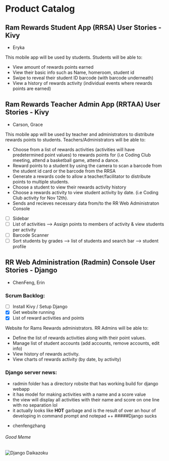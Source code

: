 # Product Catalog

## Ram Rewards Student App (RRSA) User Stories - Kivy
* Eryka

This mobile app will be used by students.  Students will be able to:
* View amount of rewards points earned
* View their basic info such as Name, homeroom, student id
* Swipe to reveal their student ID barcode (with barcode underneath)
* View a history of rewards activity (individual events where rewards points are earned)

## Ram Rewards Teacher Admin App (RRTAA) User Stories - Kivy
* Carson, Grace

This mobile app will be used by teacher and administrators to distribute rewards points to students. Teachers/Administrators will be able to:  
* Choose from a list of rewards activities (activities will have predetermined point values) to rewards points for (i.e Coding Club meeting, attend a basketball game, attend a dance.
* Reward points to a student by using the camera to scan a barcode from the student id card or the barcode from the RRSA
* Generate a rewards code to allow a teacher/facilitator to distribute points to multiple students.
* Choose a student to view their rewards activity history
* Choose a rewards activity to view student activity by date.  (i.e Coding Club activity for Nov 12th).
* Sends and recieves necessary data from/to the RR Web Administraton Console
- [ ] Sidebar
- [ ] List of activities --> Assign points to members of activity & view students per activity
- [ ] Barcode Scanner
- [ ] Sort students by grades --> list of students and search bar --> student profile

## RR Web Administration (Radmin) Console User Stories - Django
* ChenFeng, Erin

### Scrum Backlog:
- [ ] Install Kivy / Setup Django
- [x] Get website running 
- [x] List of reward activities and points

Website for Rams Rewards administrators.  RR Admins will be able to:
* Define the list of rewards activities along with their point values.
* Manage list of student accounts (add accounts, remove accounts, edit info)
* View history of rewards activity.
* View charts of rewards activity (by date, by activity)

### Django server news:
* radmin folder has a directory robsite that has working build for django webapp 
* it has model for making activities with a name and a score value
* the view will display all activities with their name and score on one line with no separation lol
* it actually looks like **HOT** garbage and is the result of over an hour of developing in command prompt and notepad ++
#####Django sucks
- chenfengzhang

###### Good Meme
![Django Daikazoku](https://media.discordapp.net/attachments/509538412877971468/512448005807276032/nagisa_django.gif)


